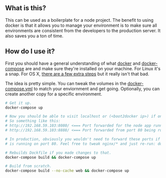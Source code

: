 ## What is this?

This can be used as a boilerplate for a node project. The benefit to using docker is that it allows you to manage your environment
is to make sure all environments are consistent from the developers to the production server. It also saves you a ton of time.

## How do I use it?

First you should have a general understanding of what [docker](https://www.docker.com/) and [docker-compose](https://docs.docker.com/compose/yml/) are 
and make sure they're installed on your machine. For Linux it's a snap. For OS X, [there are a few extra steps](http://viget.com/extend/how-to-use-docker-on-os-x-the-missing-guide) 
but it really isn't that bad.

The idea is pretty simple. You can tweak the volumes in the [docker-compose.yml](docker-compose.yml) to match your enviornment and get going.
Optionally, you can create another copy for a specific environment.

```bash
# Get it up.
docker-compose up

# Now you should be able to visit localhost or (<boot2docker ip>) if on a mac.
# So something like this:
# http://192.168.59.103:8080/ <=== Port forwarded for the node app running locally. 8080:8080
# http://192.168.59.103:8888/ <=== Port forwarded from port 80 being run by nginx.  8888:80

# In production, obviously you wouldn't need to forward these ports if DNS is setup and nginx
# is running on port 80. Feel free to tweak nginx/* and just re-run: docker-compose build.

# Rebuilds Dockfile if you made changes to that.
docker-compose build && docker-compose up

# Build from scratch.
docker-compose build --no-cache web && docker-compose up
```
